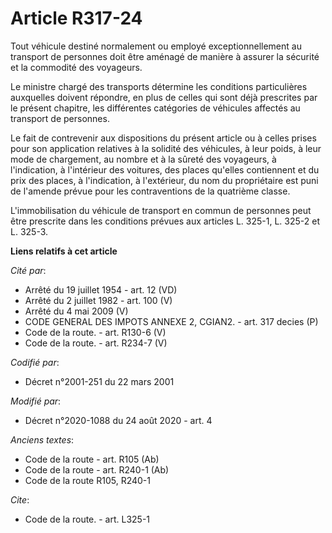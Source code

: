 # Article R317-24

Tout véhicule destiné normalement ou employé exceptionnellement au transport de personnes doit être aménagé de manière à
assurer la sécurité et la commodité des voyageurs. 

Le ministre chargé des transports détermine les conditions particulières auxquelles doivent répondre, en plus de celles qui
sont déjà prescrites par le présent chapitre, les différentes catégories de véhicules affectés au transport de personnes. 

Le fait de contrevenir aux dispositions du présent article ou à celles prises pour son application relatives à la solidité
des véhicules, à leur poids, à leur mode de chargement, au nombre et à la sûreté des voyageurs, à l'indication, à l'intérieur
des voitures, des places qu'elles contiennent et du prix des places, à l'indication, à l'extérieur, du nom du propriétaire
est puni de l'amende prévue pour les contraventions de la quatrième classe. 

L'immobilisation du véhicule de transport en commun de personnes peut être prescrite dans les conditions prévues aux articles
L. 325-1, L. 325-2 et L. 325-3.

**Liens relatifs à cet article**

_Cité par_:

  - Arrêté du 19 juillet 1954 - art. 12 (VD)
  - Arrêté du 2 juillet 1982 - art. 100 (V)
  - Arrêté du 4 mai 2009 (V)
  - CODE GENERAL DES IMPOTS ANNEXE 2, CGIAN2. - art. 317 decies (P)
  - Code de la route. - art. R130-6 (V)
  - Code de la route. - art. R234-7 (V)

_Codifié par_:

  - Décret n°2001-251 du 22 mars 2001

_Modifié par_:

  - Décret n°2020-1088 du 24 août 2020 - art. 4

_Anciens textes_:

  - Code de la route - art. R105 (Ab)
  - Code de la route - art. R240-1 (Ab)
  - Code de la route R105, R240-1

_Cite_:

  - Code de la route. - art. L325-1
